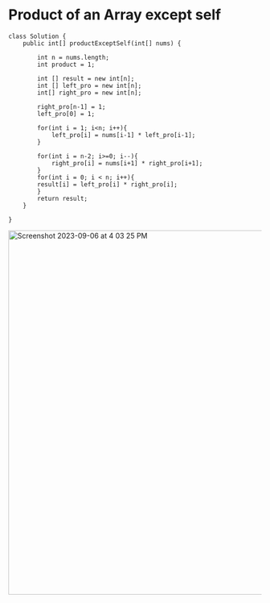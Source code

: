# Product of an Array except self
```
class Solution {
    public int[] productExceptSelf(int[] nums) {
        
        int n = nums.length;
        int product = 1;

        int [] result = new int[n];
        int [] left_pro = new int[n];
        int[] right_pro = new int[n];

        right_pro[n-1] = 1;
        left_pro[0] = 1;

        for(int i = 1; i<n; i++){
            left_pro[i] = nums[i-1] * left_pro[i-1];
        }

        for(int i = n-2; i>=0; i--){
            right_pro[i] = nums[i+1] * right_pro[i+1];
        }
        for(int i = 0; i < n; i++){
        result[i] = left_pro[i] * right_pro[i];
        }
        return result;
    }

}

```
<img width="723" alt="Screenshot 2023-09-06 at 4 03 25 PM" src="https://github.com/Abhi-Codehub/DSA-/assets/111800760/308f666e-55db-4838-8cb0-d722ef7f9bbf">

